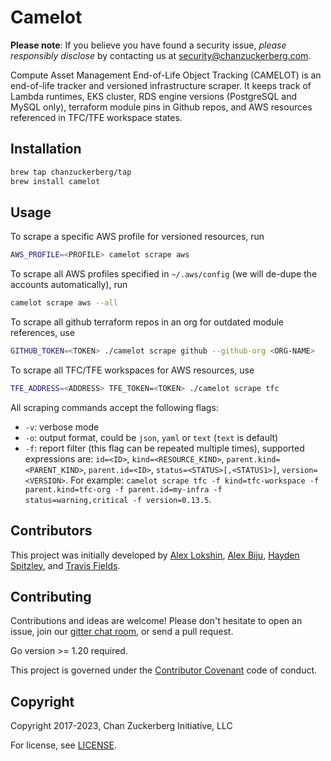 # Camelot

**Please note**: If you believe you have found a security issue, _please responsibly disclose_ by contacting us at [security@chanzuckerberg.com](mailto:security@chanzuckerberg.com).

Compute Asset Management End-of-Life Object Tracking (CAMELOT) is an end-of-life tracker and versioned infrastructure scraper. It keeps track of Lambda runtimes, EKS cluster, RDS engine versions (PostgreSQL and MySQL only), terraform module pins in Github repos, and AWS resources referenced in TFC/TFE workspace states. 


## Installation

```sh
brew tap chanzuckerberg/tap
brew install camelot
```

## Usage

To scrape a specific AWS profile for versioned resources, run 

```sh
AWS_PROFILE=<PROFILE> camelot scrape aws
```

To scrape all AWS profiles specified in `~/.aws/config` (we will de-dupe the accounts automatically), run

```sh
camelot scrape aws --all
```

To scrape all github terraform repos in an org for outdated module references, use
```sh
GITHUB_TOKEN=<TOKEN> ./camelot scrape github --github-org <ORG-NAME>
```

To scrape all TFC/TFE workspaces for AWS resources, use
```sh
TFE_ADDRESS=<ADDRESS> TFE_TOKEN=<TOKEN> ./camelot scrape tfc
```

All scraping commands accept the following flags:
* `-v`: verbose mode
* `-o`: output format, could be `json`, `yaml` or `text` (`text` is default)
* `-f`: report filter (this flag can be repeated multiple times), supported expressions are: `id=<ID>`, `kind=<RESOURCE_KIND>`, `parent.kind=<PARENT_KIND>`, `parent.id=<ID>`, `status=<STATUS>[,<STATUS1>]`, `version=<VERSION>`. For example: `camelot scrape tfc -f kind=tfc-workspace -f parent.kind=tfc-org -f parent.id=my-infra -f status=warning,critical -f version=0.13.5`.

## Contributors
This project was initially developed by [Alex Lokshin](https://github.com/alexlokshin-czi), [Alex Biju](https://github.com/abiju-czi), [Hayden Spitzley](https://github.com/hspitzley-czi), and [Travis Fields](https://github.com/cyberious).

## Contributing
Contributions and ideas are welcome! Please don't hesitate to open an issue, join our [gitter chat room](https://gitter.im/chanzuckerberg/camelot), or send a pull request.

Go version >= 1.20 required.

This project is governed under the [Contributor Covenant](https://www.contributor-covenant.org/version/1/4/code-of-conduct) code of conduct.

## Copyright

Copyright 2017-2023, Chan Zuckerberg Initiative, LLC

For license, see [LICENSE](LICENSE).
